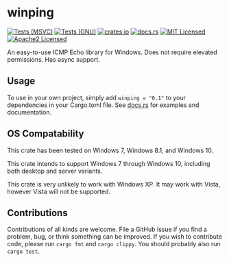 # winping

[![Tests (MSVC)](https://github.com/TyPR124/winping/workflows/Tests%20MSVC/badge.svg)](https://github.com/TyPR124/winping/actions?query=workflow%3A%22Tests%20MSVC%22)
[![Tests (GNU)](https://github.com/TyPR124/winping/workflows/Tests%20GNU/badge.svg)](https://github.com/TyPR124/winping/actions?query=workflow%3A%22Tests%20GNU%22)
[![crates.io](https://meritbadge.herokuapp.com/winping)](https://crates.io/crates/winping)
[![docs.rs](https://docs.rs/winping/badge.svg)](https://docs.rs/winping)
[![MIT Licensed](https://img.shields.io/badge/license-MIT-blue.svg)](./LICENSE-MIT)
[![Apache2 Licensed](https://img.shields.io/badge/license-Apache2-blue.svg)](./LICENSE-APACHE)

An easy-to-use ICMP Echo library for Windows. Does not require elevated permissions. Has async support.

## Usage

To use in your own project, simply add `winping = "0.1"` to your dependencies in your Cargo.toml file. See [docs.rs](https://docs.rs/winping) for examples and documentation.

## OS Compatability

This crate has been tested on Windows 7, Windows 8.1, and Windows 10.

This crate intends to support Windows 7 through Windows 10, including both desktop and server variants.

This crate is very unlikely to work with Windows XP. It may work with Vista, however Vista will not be supported.

## Contributions

Contributions of all kinds are welcome. File a GitHub issue if you find a problem, bug, or think something can be improved. If you wish to contribute code, please run `cargo fmt` and `cargo clippy`. You should probably also run `cargo test`.
